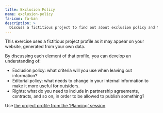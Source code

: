 ```yaml
---
title: Exclusion Policy
name: exclusion-policy
fa-icon: fa-ban
description: >
  Discuss a fictitious project to find out about exclusion policy and thresholds.
---
```


This exercise uses a fictitious project profile as it may appear on your website, generated from your own data.

By discussing each element of that profile, you can develop an understanding of:

-   Exclusion policy: what criteria will you use when leaving out information?
-   Editorial policy: what needs to change in your internal information to make it more useful for outsiders.
-   Rights: what do you need to include in partnership agreements, contracts, and so on, in order to be allowed to publish something?

Use [the project profile from the 'Planning' session](../sessions/2-planning/Fictitious-project.pdf)
